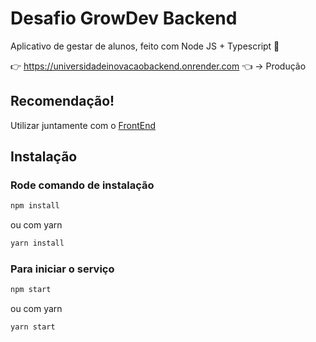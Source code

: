 # Desafio GrowDev Backend

Aplicativo de gestar de alunos, feito com Node JS + Typescript 🤩

👉 https://universidadeinovacaobackend.onrender.com 👈 -> Produção

## Recomendação!

Utilizar juntamente com o [FrontEnd](https://github.com/LuanSVXM/UniversidadeInovacao)

## Instalação

### Rode comando de instalação

```sh
npm install
```

ou com yarn

```sh
yarn install
```

### Para iniciar o serviço

```sh
npm start
```

ou com yarn

```sh
yarn start
```
